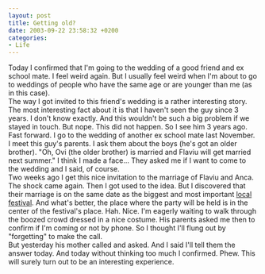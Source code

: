 ```yaml
---
layout: post
title: Getting old?
date: 2003-09-22 23:58:32 +0200
categories:
- Life
---
```

<p>Today I confirmed that I'm going to the wedding of a good friend and ex school mate. I feel weird again. But I usually feel weird when I'm about to go to weddings of people who have the same age or are younger than me (as in this case).<br />
The way I got invited to this friend's wedding is a rather interesting story. The most interesting fact about it is that I haven't seen the guy since 3 years. I don't know exactly. And this wouldn't be such a big problem if we stayed in touch. But nope. This did not happen. So I see him 3 years ago. Fast forward. I go to the wedding of another ex school mate last November. I meet this guy's parents. I ask them about the boys (he's got an older brother). "Oh, Ovi (the older brother) is married and Flaviu will get married next summer." I think I made a face... They asked me if I want to come to the wedding and I said, of course.<br />
Two weeks ago I get this nice invitation to the marriage of Flaviu and Anca. The shock came again. Then I got used to the idea. But I discovered that their marriage is on the same date as the biggest and most important <a href="http://www.castanet.ro/" title="The 'Chestnut Fest' in Baia Mare">local festival</a>. And what's better, the place where the party will be held is in the center of the festival's place. Hah. Nice. I'm eagerly waiting to walk through the boozed crowd dressed in a nice costume. His parents asked me then to confirm if I'm coming or not by phone. So I thought I'll flung out by "forgetting" to make the call.<br />
But yesterday his mother called and asked. And I said I'll tell them the answer today. And today without thinking too much I confirmed. Phew. This will surely turn out to be an interesting experience.</p>
